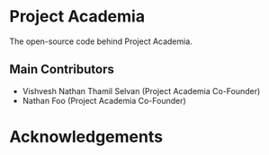 # Project Academia

The open-source code behind Project Academia.

## Main Contributors

- Vishvesh Nathan Thamil Selvan (Project Academia Co-Founder)
- Nathan Foo (Project Academia Co-Founder)

# Acknowledgements

